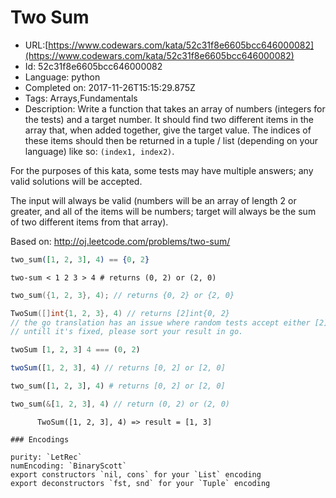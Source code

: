 # Two Sum

 - URL:[https://www.codewars.com/kata/52c31f8e6605bcc646000082](https://www.codewars.com/kata/52c31f8e6605bcc646000082)
 - Id: 52c31f8e6605bcc646000082
 - Language: python
 - Completed on: 2017-11-26T15:15:29.875Z
 - Tags: Arrays,Fundamentals
 - Description:
Write a function that takes an array of numbers (integers for the tests) and a target number. It should find two different items in the array that, when added together, give the target value. The indices of these items should then be returned in a tuple / list (depending on your language) like so: `(index1, index2)`.

For the purposes of this kata, some tests may have multiple answers; any valid solutions will be accepted.

The input will always be valid (numbers will be an array of length 2 or greater, and all of the items will be numbers; target will always be the sum of two different items from that array).

Based on: http://oj.leetcode.com/problems/two-sum/

```elixir
two_sum([1, 2, 3], 4) == {0, 2}
```
```lambdacalc
two-sum < 1 2 3 > 4 # returns (0, 2) or (2, 0)
```
```cpp
two_sum({1, 2, 3}, 4); // returns {0, 2} or {2, 0}
```
```go
TwoSum([]int{1, 2, 3}, 4) // returns [2]int{0, 2}
// the go translation has an issue where random tests accept either [2]int{0, 2} or [2]int{2, 0}, but fixed tests and sample tests demand the resulting slice to be sorted!
// untill it's fixed, please sort your result in go.
```
```haskell
twoSum [1, 2, 3] 4 === (0, 2)
```
```javascript
twoSum([1, 2, 3], 4) // returns [0, 2] or [2, 0]
```
```python
two_sum([1, 2, 3], 4) # returns [0, 2] or [2, 0]
```
```rust
two_sum(&[1, 2, 3], 4) // return (0, 2) or (2, 0)
```
```cobol
      TwoSum([1, 2, 3], 4) => result = [1, 3]
```

~~~if:lambdacalc
### Encodings

purity: `LetRec`  
numEncoding: `BinaryScott`  
export constructors `nil, cons` for your `List` encoding  
export deconstructors `fst, snd` for your `Tuple` encoding  
~~~
